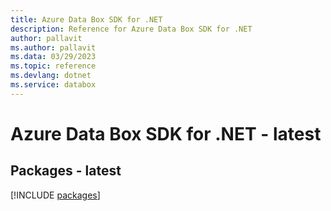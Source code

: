 ```yaml
---
title: Azure Data Box SDK for .NET
description: Reference for Azure Data Box SDK for .NET
author: pallavit
ms.author: pallavit
ms.data: 03/29/2023
ms.topic: reference
ms.devlang: dotnet
ms.service: databox
---
```

# Azure Data Box SDK for .NET - latest
## Packages - latest
[!INCLUDE [packages](data-box-index.md)]
